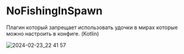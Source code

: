 # NoFishingInSpawn
Плагин который запрещает использовать удочки в мирах которые можно настроить в конфиге. (Kotlin)

![2024-02-23_22 41 57](https://github.com/rastkotlin/NoFishingInSpawn/assets/160280698/9e46386d-3558-4df9-9894-0ec7cd4fc977)
